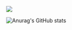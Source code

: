 <p>
  <img src="https://img.shields.io/badge/Swift-F05138?style=flat-square&logo=Swift&logoColor=white"/>
</p>

![Anurag's GitHub stats](https://github-readme-stats.vercel.app/api?username=Bucky5683&show_icons=true&theme=bear)

